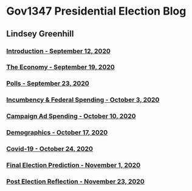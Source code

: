 # Gov1347 Presidential Election Blog
## Lindsey Greenhill

### [Introduction - September 12, 2020](intro.md)

### [The Economy - September 19, 2020](Econ.md)

### [Polls - September 23, 2020](polls.md)

### [Incumbency & Federal Spending - October 3, 2020](inc.md)

### [Campaign Ad Spending - October 10, 2020](air_war.md)

### [Demographics - October 17, 2020](demographics.md)

### [Covid-19 - October 24, 2020](shocks.md)

### [Final Election Prediction - November 1, 2020](final_prediction.md)

### [Post Election Reflection - November 23, 2020](reflection.md)
